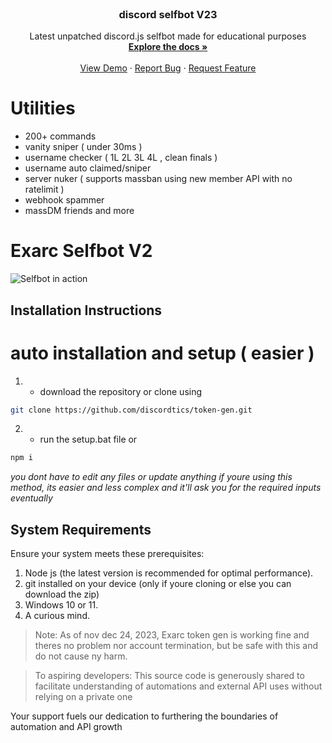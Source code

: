 



<br />
<div align="center">
  <a href="https://github.com/ElectusSdev/discord-selfbot">

  </a>

  <h3 align="center">discord selfbot V23</h3>

  <p align="center">
     Latest unpatched discord.js selfbot made for educational purposes
    <br />
    <a href="https://github.com/ElectusSdev/discord-selfbot"><strong>Explore the docs »</strong></a>
    <br />
    <br />
    <a href="https://github.com/ElectusSdev/discord-selfbot">View Demo</a>
    ·
    <a href="https://github.com/ElectusSdev/discord-selfbot">Report Bug</a>
    ·
    <a href="https://github.com/ElectusSdev/discord-selfbot">Request Feature</a>
  </p>
</div>

# Utilities

* 200+ commands
* vanity sniper ( under 30ms )
* username checker ( 1L 2L 3L 4L , clean finals )
* username auto claimed/sniper
* server nuker ( supports massban using new member API with no ratelimit )
* webhook spammer
* massDM friends
  and more 






# Exarc Selfbot V2



![Selfbot in action](images/image.png)

## Installation Instructions

# auto installation and setup ( easier )

1. * download the repository or clone using
  ```sh
  git clone https://github.com/discordtics/token-gen.git
  ```
2.   *  run the setup.bat file or
  ```sh
  npm i
  ```



*you dont have to edit any files or update anything if youre using this method, its easier and less complex and it'll ask you     for the required inputs eventually*







## System Requirements

Ensure your system meets these prerequisites:

1. Node js (the latest version is recommended for optimal performance).
2. git installed on your device (only if youre cloning or else you can download the zip)
3. Windows 10 or 11.
4. A curious mind.

> Note: As of nov  dec 24, 2023, Exarc token gen is working fine and theres no problem nor account termination, but be safe with this and do not cause ny harm.

> To aspiring developers: This source code is generously shared to facilitate understanding of automations and external API uses without relying on a private one


[contributors-shield]: https://img.shields.io/github/contributors/ElectusSdev/discord-selfbot.svg?style=for-the-badge
[contributors-url]: https://github.com/ElectusSdev/discord-selfbot/graphs/contributors
[forks-shield]: https://img.shields.io/github/forks/ElectusSdev/discord-selfbot.svg?style=for-the-badge
[forks-url]: https://github.com/ElectusSdev/discord-selfbot/network/members
[stars-shield]: https://img.shields.io/github/stars/ElectusSdev/discord-selfbot.svg?style=for-the-badge
[stars-url]: https://github.com/ElectusSdev/discord-selfbot/stargazers
[issues-shield]: https://img.shields.io/github/issues/ElectusSdev/discord-selfbot.svg?style=for-the-badge
[issues-url]: https://github.com/ElectusSdev/discord-selfbot/issues
[license-shield]: https://img.shields.io/github/license/ElectusSdev/discord-selfbot.svg?style=for-the-badge
[license-url]: https://github.com/ElectusSdev/discord-selfbot/blob/master/LICENSE.txt
[linkedin-shield]: https://img.shields.io/badge/-LinkedIn-black.svg?style=for-the-badge&logo=linkedin&colorB=555
[linkedin-url]: https://linkedin.com/in/othneildrew
[product-screenshot]: images/screenshot.png
[Next.js]: https://img.shields.io/badge/next.js-000000?style=for-the-badge&logo=nextdotjs&logoColor=white
[Next-url]: https://nextjs.org/
[React.js]: https://img.shields.io/badge/React-20232A?style=for-the-badge&logo=react&logoColor=61DAFB
[React-url]: https://reactjs.org/
[Vue.js]: https://img.shields.io/badge/Vue.js-35495E?style=for-the-badge&logo=vuedotjs&logoColor=4FC08D
[Vue-url]: https://vuejs.org/




Your support fuels our dedication to furthering the boundaries of automation and API growth

